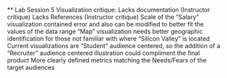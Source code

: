 ** Lab Session 5 Visualization critique:
Lacks documentation (Instructor critique)
Lacks References (Instructor critique)
Scale of the “Salary” visualization contained error and also can be modified to better fit the values of the data range
“Map” visualization needs better geographic identification for those not familiar with where “Silicon Valley” is located
Current visualizations are “Student” audience centered, so the addition of a “Recruiter” audience centered illustration could compliment the final product
More clearly defined metrics matching the Needs/Fears of the target audiences
